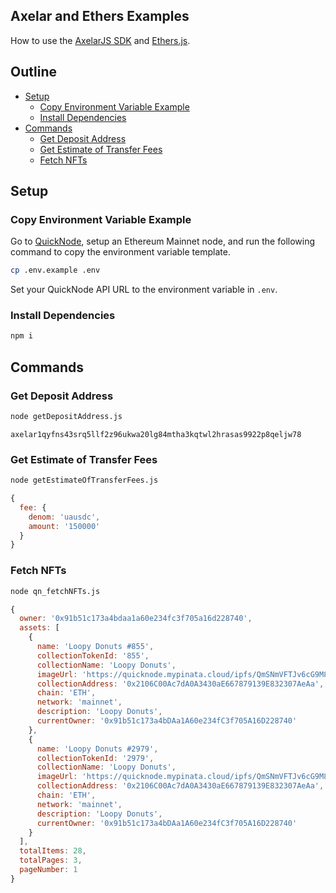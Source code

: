 ## Axelar and Ethers Examples

How to use the [AxelarJS SDK](https://docs.axelar.dev/dev/axelarjs-sdk/intro) and [Ethers.js](https://docs.ethers.org/v5/).

## Outline

- [Setup](#setup)
  - [Copy Environment Variable Example](#copy-environment-variable-example)
  - [Install Dependencies](#install-dependencies)
- [Commands](#commands)
  - [Get Deposit Address](#get-deposit-address)
  - [Get Estimate of Transfer Fees](#get-estimate-of-transfer-fees)
  - [Fetch NFTs](#fetch-nfts)

## Setup

### Copy Environment Variable Example

Go to [QuickNode](https://www.quicknode.com/), setup an Ethereum Mainnet node, and run the following command to copy the environment variable template.

```bash
cp .env.example .env
```

Set your QuickNode API URL to the environment variable in `.env`.

### Install Dependencies

```bash
npm i
```

## Commands

### Get Deposit Address

```bash
node getDepositAddress.js
```

```
axelar1qyfns43srq5llf2z96ukwa20lg84mtha3kqtwl2hrasas9922p8qeljw78
```

### Get Estimate of Transfer Fees

```bash
node getEstimateOfTransferFees.js
```

```js
{
  fee: {
    denom: 'uausdc',
    amount: '150000'
  }
}
```

### Fetch NFTs

```bash
node qn_fetchNFTs.js
```

```js
{
  owner: '0x91b51c173a4bdaa1a60e234fc3f705a16d228740',
  assets: [
    {
      name: 'Loopy Donuts #855',
      collectionTokenId: '855',
      collectionName: 'Loopy Donuts',
      imageUrl: 'https://quicknode.mypinata.cloud/ipfs/QmSNmVFTJv6cG9M8ZRU8T9F4Kz9HHxmV85ssGP5W8ZsTPa/855.png',
      collectionAddress: '0x2106C00Ac7dA0A3430aE667879139E832307AeAa',
      chain: 'ETH',
      network: 'mainnet',
      description: 'Loopy Donuts',
      currentOwner: '0x91b51c173a4bDAa1A60e234fC3f705A16D228740'
    },
    {
      name: 'Loopy Donuts #2979',
      collectionTokenId: '2979',
      collectionName: 'Loopy Donuts',
      imageUrl: 'https://quicknode.mypinata.cloud/ipfs/QmSNmVFTJv6cG9M8ZRU8T9F4Kz9HHxmV85ssGP5W8ZsTPa/2979.png',
      collectionAddress: '0x2106C00Ac7dA0A3430aE667879139E832307AeAa',
      chain: 'ETH',
      network: 'mainnet',
      description: 'Loopy Donuts',
      currentOwner: '0x91b51c173a4bDAa1A60e234fC3f705A16D228740'
    }
  ],
  totalItems: 28,
  totalPages: 3,
  pageNumber: 1
}
```